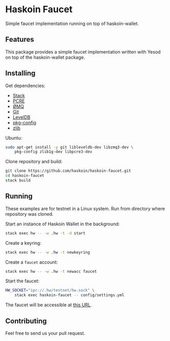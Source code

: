 # Haskoin Faucet

Simple faucet implementation running on top of haskoin-wallet.

## Features

This package provides a simple faucet implementation written with Yesod on top
of the haskoin-wallet package.

## Installing

Get dependencies:

- [Stack](https://github.com/commercialhaskell/stack)
- [PCRE](http://pcre.org/)
- [ØMQ](http://zeromq.org/)
- [Git](http://git-scm.com/)
- [LevelDB](https://github.com/google/leveldb)
- [pkg-config](http://www.freedesktop.org/wiki/Software/pkg-config/)
- [zlib](http://zlib.net/)

Ubuntu:

```sh
sudo apt-get install -y git libleveldb-dev libzmq3-dev \
    pkg-config zlib1g-dev libpcre3-dev
```

Clone repository and build:

```sh
git clone https://github.com/haskoin/haskoin-faucet.git
cd haskoin-faucet
stack build
```

## Running

These examples are for testnet in a Linux system. Run from directory where
repository was cloned.

Start an instance of Haskoin Wallet in the background:

```sh
stack exec hw -- -w .hw -t -d start
```

Create a keyring:

```sh
stack exec hw -- -w .hw -t newkeyring
```

Create a `faucet` account:

```sh
stack exec hw -- -w .hw -t newacc faucet
```

Start the faucet:

```sh
HW_SOCKET="ipc://.hw/testnet/hw.sock" \
    stack exec haskoin-faucet -- config/settings.yml
```

The faucet will be accessible at [this URL](http://localhost:54705).

## Contributing

Feel free to send us your pull request.
